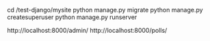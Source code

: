 
cd /test-django/mysite
python manage.py migrate
python manage.py createsuperuser
python manage.py runserver


http://localhost:8000/admin/
http://localhost:8000/polls/